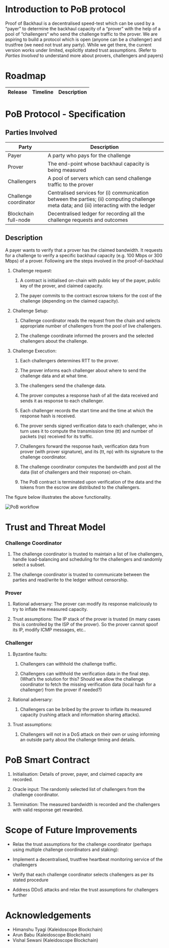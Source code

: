 # Introduction to PoB protocol

Proof of Backhaul is a decentralised speed-test which can be used by a “payer” to determine the backhaul capacity of a “prover” with the help of a pool of “challengers“ who send the challenge traffic to the prover. We are aspiring to build a protocol which is open (anyone can be a challenger) and trustfree (we need not trust any party). While we get there, the current version works under limited, explicitly stated trust assumptions. (Refer to *Parties Involved* to understand more about provers, challengers and payers)

# Roadmap
| Release      | Timeline | Description |
| ----------- | ----------- | ----------- |



# PoB Protocol - Specification
## Parties Involved

| Party      | Description |
| ----------- | ----------- |
| Payer      | A party who pays for the challenge       |
| Prover   | The end-point whose backhaul capacity is being measured        |
| Challengers   | A pool of servers which can send challenge traffic to the prover        |
| Challenge coordinator   | Centralised services for (i) communication between the parties; (ii) computing challenge meta data; and (iii) interacting with the ledger         |
| Blockchain full-node   | Decentralised ledger for recording all the challenge requests and outcomes         |

## Description

A payer wants to verify that a prover has the claimed bandwidth. It requests for a challenge to verify a specific backhaul capacity (e.g. 100 Mbps or 300 Mbps) of a prover. Following are the steps involved in the proof-of-backhaul

1. Challenge request:
    1. A contract is initialised on-chain with public key of the payer, public key of the prover, and claimed capacity.

    2. The payer commits to the contract escrow tokens for the cost of the challenge (depending on the claimed capacity).

2. Challenge Setup: 

    1. Challenge coordinator reads the request from the chain and selects appropriate number of challengers from the pool of live challengers. 

    2. The challenge coordinate informed the provers and the selected challengers about the challenge.

3. Challenge Execution: 

    1. Each challengers determines RTT to the prover. 

    2. The prover informs each challenger about where to send the challenge data and at what time. 

    3. The challengers send the challenge data.

    4. The prover computes a response hash of all the data received and sends it as response to each challenger. 

    5. Each challenger records the start time and the time at which the response hash is received.

    6. The prover sends signed verification data to each challenger, who in turn uses it to compute the transmission time (tt) and number of packets (np) received for its traffic. 

    7. Challengers forward the response hash, verification data from prover (with prover signature), and its (tt, np) with its signature to the challenge coordinator.

    8. The challenge coordinator computes the bandwidth and post all the data (list of challengers and their response) on-chain. 

    9. The PoB contract is terminated upon verification of the data and the tokens from the escrow are distributed to the challengers. 

The figure below illustrates the above functionality.

![PoB workflow](https://github.com/kaleidoscope-blockchain/pob-protocol/blob/main/assets/images/architecture.jpeg?raw=true)


# Trust and Threat Model
### Challenge Coordinator
1. The challenge coordinator is trusted to maintain a list of live challengers, handle load-balancing and scheduling for the challengers and randomly select a subset.

2. The challenge coordinator is trusted to communicate between the parties and read/write to the ledger without censorship.

### Prover
1. Rational adversary: The prover can modify its response maliciously to try to inflate the measured capacity. 

2. Trust assumptions: The IP stack of the prover is trusted (in many cases this is controlled by the ISP of the prover). So the prover cannot spoof its IP, modify ICMP messages, etc..

### Challenger
1. Byzantine faults: 

    1. Challengers can withhold the challenge traffic.

    2. Challengers can withhold the verification data in the final step. 
    (What’s the solution for this? Should we allow the challenge coordinator to fetch the missing verification data (local hash for a challenger) from the prover if needed?)

2. Rational adversary: 

    1. Challengers can be bribed by the prover to inflate its measured capacity (rushing attack and information sharing attacks).

3. Trust assumptions: 

    1. Challengers will not in a DoS attack on their own or using informing an outside party about the challenge timing and details. 

# PoB Smart Contract

1. Initialisation: Details of prover, payer, and claimed capacity are recorded.

2. Oracle input: The randomly selected list of challengers from the challenge coordinator. 

3. Termination: The measured bandwidth is recorded and the challengers with valid response get rewarded. 

# Scope of Future Improvements
- Relax the trust assumptions for the challenge coordinator (perhaps using multiple challenge coordinators and staking):

- Implement a decentralised, trustfree heartbeat monitoring service of the challengers

- Verify that each challenge coordinator selects challengers as per its stated procedure

- Address DDoS attacks and relax the trust assumptions for challengers further

# Acknowledgements
- Himanshu Tyagi (Kaleidoscope Blockchain)
- Arun Babu (Kaleidoscope Blockchain)
- Vishal Sewani (Kaleidoscope Blockchain)



